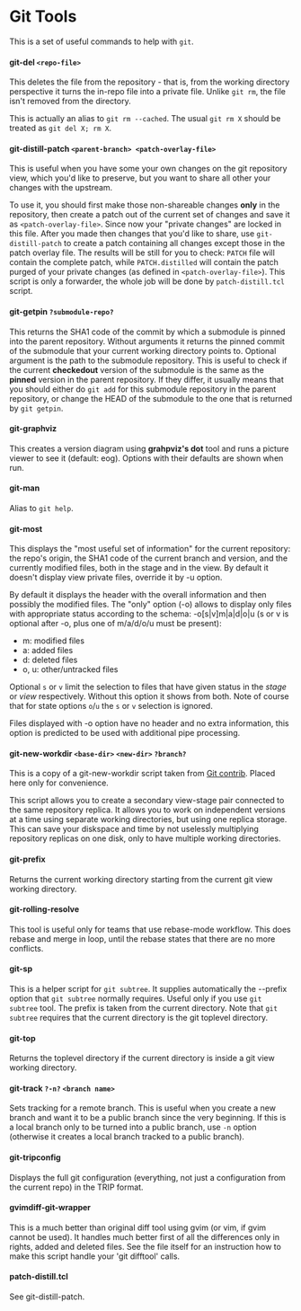 Git Tools
=========

This is a set of useful commands to help with `git`.

####  git-del `<repo-file>`

This deletes the file from the repository - that is, from the working directory perspective it turns the in-repo
file into a private file. Unlike `git rm`, the file isn't removed from the directory.

This is actually an alias to `git rm --cached`. The usual `git rm X` should be treated as `git del X; rm X`.

####  git-distill-patch `<parent-branch> <patch-overlay-file>`

This is useful when you have some your own changes on the git repository view, which you'd like to preserve, but
you want to share all other your changes with the upstream.

To use it, you should first make those non-shareable changes **only** in the
repository, then create a patch out of the current set of changes and save it
as `<patch-overlay-file>`. Since now your "private changes" are locked in this
file. After you made then changes that you'd like to share, use
`git-distill-patch` to create a patch containing all changes except those in
the patch overlay file. The results will be still for you to check: `PATCH`
file will contain the complete patch, while `PATCH.distilled` will contain the
patch purged of your private changes (as defined in `<patch-overlay-file>`).
This script is only a forwarder, the whole job will be done by
`patch-distill.tcl` script.

####  git-getpin `?submodule-repo?`

This returns the SHA1 code of the commit by which a submodule is pinned into the parent repository. Without arguments
it returns the pinned commit of the submodule that your current working directory points to. Optional argument is the
path to the submodule repository. This is useful to check if the current __checkedout__ version of the submodule is
the same as the __pinned__ version in the parent repository. If they differ, it usually means that you should either
do `git add` for this submodule repository in the parent repository, or change the HEAD of the submodule to the one
that is returned by `git getpin`.

####  git-graphviz

This creates a version diagram using __grahpviz's dot__ tool and runs a picture viewer to see it (default: eog). Options
with their defaults are shown when run.

####  git-man

Alias to `git help`.

####  git-most

This displays the "most useful set of information" for the current repository:
the repo's origin, the SHA1 code of the current branch and version, and the
currently modified files, both in the stage and in the view. By default it
doesn't display view private files, override it by -u option.

By default it displays the header with the overall information and then possibly
the modified files. The "only" option (-o) allows to display only files with appropriate
status according to the schema: -o[s|v]m|a|d|o|u (s or v is optional after -o, plus one
of m/a/d/o/u must be present):

* m: modified files
* a: added files
* d: deleted files
* o, u: other/untracked files

Optional `s` or `v` limit the selection to files that have given status in the _stage_
or _view_ respectively. Without this option it shows from both. Note of course that
for state options `o`/`u` the `s` or `v` selection is ignored.

Files displayed with -o option have no header and no extra information, this option is
predicted to be used with additional pipe processing.

####  git-new-workdir `<base-dir>` `<new-dir>` `?branch?`

This is a copy of a git-new-workdir script taken from
[Git contrib](https://github.com/git/git/tree/master/contrib/workdir). Placed here
only for convenience.

This script allows you to create a secondary view-stage pair connected to the same
repository replica. It allows you to work on independent versions at a time using
separate working directories, but using one replica storage. This can save your
diskspace and time by not uselessly multiplying repository replicas on one disk,
only to have multiple working directories.

####  git-prefix

Returns the current working directory starting from the current git view working directory.

####  git-rolling-resolve

This tool is useful only for teams that use rebase-mode workflow. This does rebase and merge
in loop, until the rebase states that there are no more conflicts.

####  git-sp

This is a helper script for `git subtree`. It supplies automatically the --prefix option that
`git subtree` normally requires. Useful only if you use `git subtree` tool. The prefix is taken
from the current directory. Note that `git subtree` requires that the current directory is the
git toplevel directory.

####  git-top

Returns the toplevel directory if the current directory is inside a git view working directory.

####  git-track `?-n?` `<branch name>`

Sets tracking for a remote branch. This is useful when you create a new branch and
want it to be a public branch since the very beginning. If this is a local branch
only to be turned into a public branch, use `-n` option (otherwise it creates a local
branch tracked to a public branch).

####  git-tripconfig

Displays the full git configuration (everything, not just a configuration from the current repo)
in the TRIP format.

####  gvimdiff-git-wrapper

This is a much better than original diff tool using gvim (or vim, if gvim cannot be used). It handles
much better first of all the differences only in rights, added and deleted files. See the file itself
for an instruction how to make this script handle your 'git difftool' calls.

####  patch-distill.tcl

See git-distill-patch.


